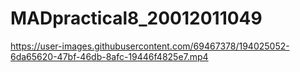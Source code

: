 # MADpractical8_20012011049



https://user-images.githubusercontent.com/69467378/194025052-6da65620-47bf-46db-8afc-19446f4825e7.mp4

